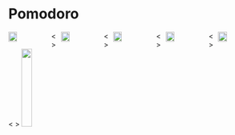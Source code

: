 # Pomodoro


<div >
  <div style="display: flex;  ">
    <img  width="20%" src="https://user-images.githubusercontent.com/90198155/182013732-76a7728f-957d-4796-91b9-5d24dfcbf05f.jpg"/>
    <span>< ></span>
    <img width="20%" src="https://user-images.githubusercontent.com/90198155/182013733-f69d0280-d017-4fc6-a992-328b3bc26a3c.jpg"/>
    <span>< ></span>
    <img width="20%" src="https://user-images.githubusercontent.com/90198155/182013734-cbc1d38e-050c-4eb4-b1d1-b5194bbb9b44.jpg"/>
    <span>< ></span>
    <img width="20%" src="https://user-images.githubusercontent.com/90198155/182013735-e3eca75d-9092-4662-8b8d-c18cc5a4add8.jpg"/>
    <span>< ></span>
    <img width="20%" src="https://user-images.githubusercontent.com/90198155/182013737-4fb62336-3a69-45d7-8a14-f4f7942524a9.jpg"/>
  </div>
    <span>< ></span>
    <img width="20%" src="https://user-images.githubusercontent.com/90198155/182013739-2a1be9f2-e0cc-4dd5-94a6-a777bc5ea644.jpg"/>
  </div>
</div>
